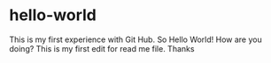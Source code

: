 # hello-world
This is my first experience with Git Hub. So Hello World! How are you doing?
This is my first edit for read me file. Thanks

